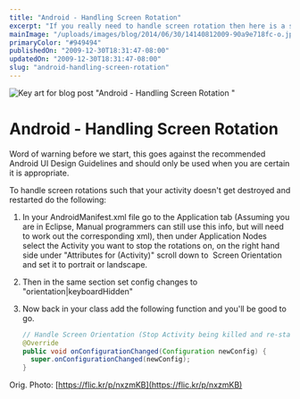 ```yaml
---
title: "Android - Handling Screen Rotation"
excerpt: "If you really need to handle screen rotation then here is a short guide on how to do it."
mainImage: "/uploads/images/blog/2014/06/30/14140812009-90a9e718fc-o.jpg"
primaryColor: "#949494"
publishedOn: "2009-12-30T18:31:47-08:00"
updatedOn: "2009-12-30T18:31:47-08:00"
slug: "android-handling-screen-rotation"
---
```

![Key art for blog post "Android - Handling Screen Rotation "](/uploads/images/blog/2014/06/30/14140812009-90a9e718fc-o.jpg)

# Android - Handling Screen Rotation

Word of warning before we start, this goes against the recommended Android UI Design Guidelines and should only be used when you are certain it is appropriate.

To handle screen rotations such that your activity doesn't get destroyed and restarted do the following:

  1.  In your AndroidManifest.xml file go to the Application tab (Assuming you are in Eclipse, Manual programmers can still use this info, but will need to work out the corresponding xml), then under Application Nodes select the Activity you want to stop the rotations on, on the right hand side under "Attributes for <Class Name> (Activity)" scroll down to  Screen Orientation and set it to portrait or landscape.
  2.  Then in the same section set config changes to "orientation|keyboardHidden"
  3.  Now back in your class add the following function and you'll be good to go.

      ```java
      // Handle Screen Orientation (Stop Activity being killed and re-started)
      @Override
      public void onConfigurationChanged(Configuration newConfig) {
        super.onConfigurationChanged(newConfig);
      }
      ```

Orig. Photo: [https://flic.kr/p/nxzmKB](https://flic.kr/p/nxzmKB)